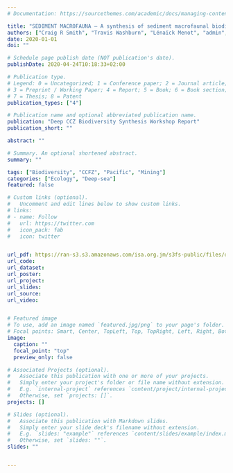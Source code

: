 ```yaml
---
# Documentation: https://sourcethemes.com/academic/docs/managing-content/

title: "SEDIMENT MACROFAUNA – A synthesis of sediment macrofaunal biodiversity in the Clarion-Clipperton Zone"
authors: ["Craig R Smith", "Travis Washburn", "Lénaïck Menot", "admin", "Ellen Pape", "Lupita Bribiesca-Contreras", "Thomas Dahlgren", "Tomohiko Fukushima", "Adrian Glover", "Se Jon Ju", "Ok Hwan Yu"]
date: 2020-01-01
doi: ""

# Schedule page publish date (NOT publication's date).
publishDate: 2020-04-24T10:18:33+02:00

# Publication type.
# Legend: 0 = Uncategorized; 1 = Conference paper; 2 = Journal article;
# 3 = Preprint / Working Paper; 4 = Report; 5 = Book; 6 = Book section;
# 7 = Thesis; 8 = Patent
publication_types: ["4"]

# Publication name and optional abbreviated publication name.
publication: "Deep CCZ Biodiversity Synthesis Workshop Report"
publication_short: ""

abstract: ""

# Summary. An optional shortened abstract.
summary: ""

tags: ["Biodiversity", "CCFZ", "Pacific", "Mining"]
categories: ["Ecology", "Deep-sea"]
featured: false

# Custom links (optional).
#   Uncomment and edit lines below to show custom links.
# links:
# - name: Follow
#   url: https://twitter.com
#   icon_pack: fab
#   icon: twitter


url_pdf: https://ran-s3.s3.amazonaws.com/isa.org.jm/s3fs-public/files/documents/deep_ccz_biodiversity_synthesis_workshop_report_-_final.pdf
url_code:
url_dataset: 
url_poster: 
url_project:
url_slides:
url_source:
url_video: 


# Featured image
# To use, add an image named `featured.jpg/png` to your page's folder. 
# Focal points: Smart, Center, TopLeft, Top, TopRight, Left, Right, BottomLeft, Bottom, BottomRight.
image:
  caption: ""
  focal_point: "top"
  preview_only: false

# Associated Projects (optional).
#   Associate this publication with one or more of your projects.
#   Simply enter your project's folder or file name without extension.
#   E.g. `internal-project` references `content/project/internal-project/index.md`.
#   Otherwise, set `projects: []`.
projects: []

# Slides (optional).
#   Associate this publication with Markdown slides.
#   Simply enter your slide deck's filename without extension.
#   E.g. `slides: "example"` references `content/slides/example/index.md`.
#   Otherwise, set `slides: ""`.
slides: ""


---
```


